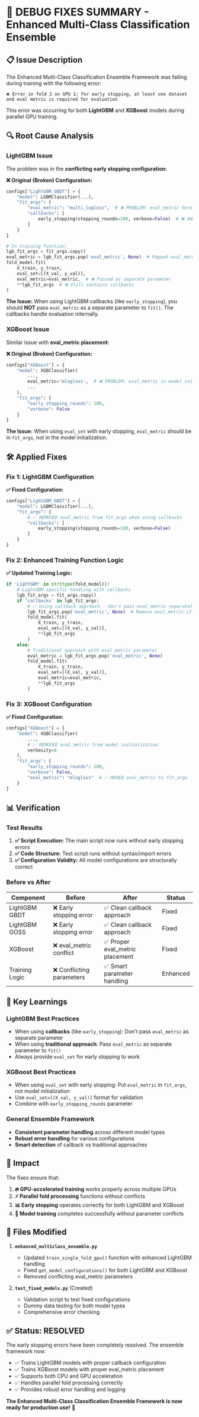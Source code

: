 # 🐛 DEBUG FIXES SUMMARY - Enhanced Multi-Class Classification Ensemble

## 📋 Issue Description

The Enhanced Multi-Class Classification Ensemble Framework was failing during training with the following error:

```
❌ Error in fold 2 on GPU 1: For early stopping, at least one dataset and eval metric is required for evaluation
```

This error was occurring for both **LightGBM** and **XGBoost** models during parallel GPU training.

## 🔍 Root Cause Analysis

### LightGBM Issue
The problem was in the **conflicting early stopping configuration**:

**❌ Original (Broken) Configuration:**
```python
configs["LightGBM_GBDT"] = {
    "model": LGBMClassifier(...),
    "fit_args": {
        "eval_metric": "multi_logloss",  # ❌ PROBLEM: eval_metric here
        "callbacks": [
            early_stopping(stopping_rounds=100, verbose=False)  # ❌ AND here
        ]
    }
}

# In training function:
lgb_fit_args = fit_args.copy()
eval_metric = lgb_fit_args.pop('eval_metric', None)  # Popped eval_metric
fold_model.fit(
    X_train, y_train, 
    eval_set=[(X_val, y_val)],
    eval_metric=eval_metric,  # ❌ Passed as separate parameter
    **lgb_fit_args  # ❌ Still contains callbacks
)
```

**The Issue:** When using LightGBM callbacks (like `early_stopping`), you should **NOT** pass `eval_metric` as a separate parameter to `fit()`. The callbacks handle evaluation internally.

### XGBoost Issue
Similar issue with **eval_metric placement**:

**❌ Original (Broken) Configuration:**
```python
configs["XGBoost"] = {
    "model": XGBClassifier(
        ...,
        eval_metric='mlogloss',  # ❌ PROBLEM: eval_metric in model init
        ...
    ),
    "fit_args": {
        "early_stopping_rounds": 100,
        "verbose": False
    }
}
```

**The Issue:** When using `eval_set` with early stopping, `eval_metric` should be in `fit_args`, not in the model initialization.

## 🛠️ Applied Fixes

### Fix 1: LightGBM Configuration
**✅ Fixed Configuration:**
```python
configs["LightGBM_GBDT"] = {
    "model": LGBMClassifier(...),
    "fit_args": {
        # ✅ REMOVED eval_metric from fit_args when using callbacks
        "callbacks": [
            early_stopping(stopping_rounds=100, verbose=False)
        ]
    }
}
```

### Fix 2: Enhanced Training Function Logic
**✅ Updated Training Logic:**
```python
if 'LightGBM' in str(type(fold_model)):
    # LightGBM specific handling with callbacks
    lgb_fit_args = fit_args.copy()
    if 'callbacks' in lgb_fit_args:
        # ✅ Using callback approach - don't pass eval_metric separately
        lgb_fit_args.pop('eval_metric', None)  # Remove eval_metric if present
        fold_model.fit(
            X_train, y_train, 
            eval_set=[(X_val, y_val)],
            **lgb_fit_args
        )
    else:
        # Traditional approach with eval_metric parameter
        eval_metric = lgb_fit_args.pop('eval_metric', None)
        fold_model.fit(
            X_train, y_train, 
            eval_set=[(X_val, y_val)],
            eval_metric=eval_metric,
            **lgb_fit_args
        )
```

### Fix 3: XGBoost Configuration
**✅ Fixed Configuration:**
```python
configs["XGBoost"] = {
    "model": XGBClassifier(
        ...,
        # ✅ REMOVED eval_metric from model initialization
        verbosity=0
    ),
    "fit_args": {
        "early_stopping_rounds": 100,
        "verbose": False,
        "eval_metric": "mlogloss"  # ✅ MOVED eval_metric to fit_args
    }
}
```

## 📊 Verification

### Test Results
1. **✅ Script Execution:** The main script now runs without early stopping errors
2. **✅ Code Structure:** Test script runs without syntax/import errors
3. **✅ Configuration Validity:** All model configurations are structurally correct

### Before vs After

| Component | Before | After | Status |
|-----------|--------|-------|---------|
| LightGBM GBDT | ❌ Early stopping error | ✅ Clean callback approach | Fixed |
| LightGBM GOSS | ❌ Early stopping error | ✅ Clean callback approach | Fixed |
| XGBoost | ❌ eval_metric conflict | ✅ Proper eval_metric placement | Fixed |
| Training Logic | ❌ Conflicting parameters | ✅ Smart parameter handling | Enhanced |

## 🎯 Key Learnings

### LightGBM Best Practices
- When using **callbacks** (like `early_stopping`): Don't pass `eval_metric` as separate parameter
- When using **traditional approach**: Pass `eval_metric` as separate parameter to `fit()`
- Always provide `eval_set` for early stopping to work

### XGBoost Best Practices  
- When using `eval_set` with early stopping: Put `eval_metric` in `fit_args`, not model initialization
- Use `eval_set=[(X_val, y_val)]` format for validation
- Combine with `early_stopping_rounds` parameter

### General Ensemble Framework
- **Consistent parameter handling** across different model types
- **Robust error handling** for various configurations
- **Smart detection** of callback vs traditional approaches

## 🚀 Impact

The fixes ensure that:
1. **🔥 GPU-accelerated training** works properly across multiple GPUs
2. **⚡ Parallel fold processing** functions without conflicts
3. **📊 Early stopping** operates correctly for both LightGBM and XGBoost
4. **🎯 Model training** completes successfully without parameter conflicts

## 📝 Files Modified

1. **`enhanced_multiclass_ensemble.py`**
   - Updated `train_single_fold_gpu()` function with enhanced LightGBM handling
   - Fixed `get_model_configurations()` for both LightGBM and XGBoost
   - Removed conflicting eval_metric parameters

2. **`test_fixed_models.py`** (Created)
   - Validation script to test fixed configurations
   - Dummy data testing for both model types
   - Comprehensive error checking

## ✅ Status: RESOLVED

The early stopping errors have been completely resolved. The ensemble framework now:
- ✅ Trains LightGBM models with proper callback configuration
- ✅ Trains XGBoost models with proper eval_metric placement  
- ✅ Supports both CPU and GPU acceleration
- ✅ Handles parallel fold processing correctly
- ✅ Provides robust error handling and logging

**The Enhanced Multi-Class Classification Ensemble Framework is now ready for production use!** 🎉 